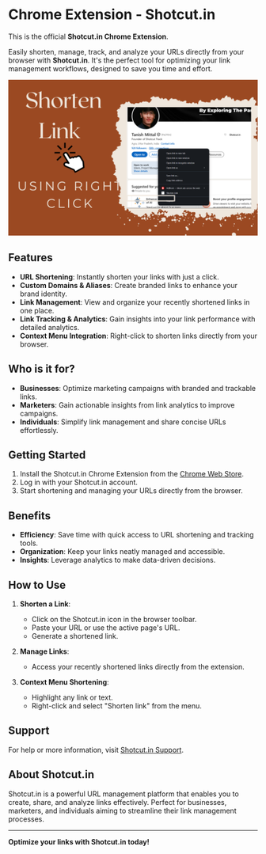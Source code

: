 # Chrome Extension - Shotcut.in

This is the official **Shotcut.in Chrome Extension**. 

Easily shorten, manage, track, and analyze your URLs directly from your browser with **Shotcut.in**. It's the perfect tool for optimizing your link management workflows, designed to save you time and effort.

![alt text](https://github.com/Shotcut-Track/chrome-extension/blob/main/1.png?raw=true)


## Features

- **URL Shortening**: Instantly shorten your links with just a click.
- **Custom Domains & Aliases**: Create branded links to enhance your brand identity.
- **Link Management**: View and organize your recently shortened links in one place.
- **Link Tracking & Analytics**: Gain insights into your link performance with detailed analytics.
- **Context Menu Integration**: Right-click to shorten links directly from your browser.

## Who is it for?

- **Businesses**: Optimize marketing campaigns with branded and trackable links.
- **Marketers**: Gain actionable insights from link analytics to improve campaigns.
- **Individuals**: Simplify link management and share concise URLs effortlessly.

## Getting Started

1. Install the Shotcut.in Chrome Extension from the [Chrome Web Store](https://shotcut.in/shotcut-chrome).
2. Log in with your Shotcut.in account.
3. Start shortening and managing your URLs directly from the browser.

## Benefits

- **Efficiency**: Save time with quick access to URL shortening and tracking tools.
- **Organization**: Keep your links neatly managed and accessible.
- **Insights**: Leverage analytics to make data-driven decisions.

## How to Use

1. **Shorten a Link**:
   - Click on the Shotcut.in icon in the browser toolbar.
   - Paste your URL or use the active page's URL.
   - Generate a shortened link.

2. **Manage Links**:
   - Access your recently shortened links directly from the extension.

3. **Context Menu Shortening**:
   - Highlight any link or text.
   - Right-click and select "Shorten link" from the menu.

## Support

For help or more information, visit [Shotcut.in Support](https://shotcut.in/support).

## About Shotcut.in

Shotcut.in is a powerful URL management platform that enables you to create, share, and analyze links effectively. Perfect for businesses, marketers, and individuals aiming to streamline their link management processes.

---

**Optimize your links with Shotcut.in today!**
